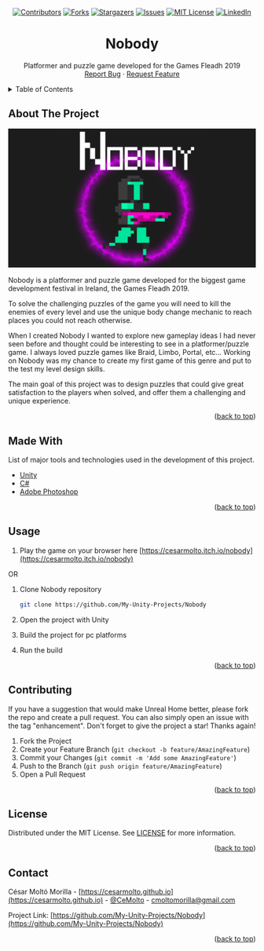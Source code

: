 <div id="top"></div>

<!-- PROJECT SHIELDS -->
<div align="center">

[![Contributors][contributors-shield]][contributors-url]
[![Forks][forks-shield]][forks-url]
[![Stargazers][stars-shield]][stars-url]
[![Issues][issues-shield]][issues-url]
[![MIT License][license-shield]][license-url]
[![LinkedIn][linkedin-shield]][linkedin-url]

</div>


<!-- PROJECT LOGO -->
<div align="center">

  <h1 align="center">Nobody</h1>

  <p align="center">
    Platformer and puzzle game developed for the Games Fleadh 2019
    <br />
    <a href="https://github.com/My-Unity-Projects/Nobody/issues">Report Bug</a>
    ·
    <a href="https://github.com/My-Unity-Projects/Nobody/issues">Request Feature</a>
  </p>
</div>


<!-- TABLE OF CONTENTS -->
<details>
  <summary>Table of Contents</summary>
  <ol>
    <li><a href="#about-the-project">About The Project</a></li>
    <li><a href="#made-with">Made With</a></li>
    <li><a href="#usage">Usage</a></li>
    <li><a href="#contributing">Contributing</a></li>
    <li><a href="#license">License</a></li>
    <li><a href="#contact">Contact</a></li>
  </ol>
</details>


<!-- ABOUT THE PROJECT -->
## About The Project

[![Product Name Screen Shot][product-cover]](https://github.com/My-Unity-Projects/Nobody)

Nobody is a platformer and puzzle game developed for the biggest game development festival 
in Ireland, the Games Fleadh 2019.

To solve the challenging puzzles of the game you will need to kill the enemies of every level 
and use the unique body change mechanic to reach places you could not reach otherwise. 

When I created Nobody I wanted to explore new gameplay ideas I had never seen before and 
thought could be interesting to see in a platformer/puzzle game. I always loved puzzle 
games like Braid, Limbo, Portal, etc... Working on Nobody was my chance to create my first 
game of this genre and put to the test my level design skills.

The main goal of this project was to design puzzles that could give great satisfaction to the 
players when solved, and offer them a challenging and unique experience.

<p align="right">(<a href="#top">back to top</a>)</p>

<!-- MADE WITH -->
## Made With

List of major tools and technologies used in the development of this project.

* [Unity](https://unity.com)
* [C#](https://docs.microsoft.com/en-gb/dotnet/csharp/)
* [Adobe Photoshop](https://www.adobe.com/es/products/photoshop.html)

<p align="right">(<a href="#top">back to top</a>)</p>


<!-- USAGE -->
## Usage

1. Play the game on your browser here [https://cesarmolto.itch.io/nobody](https://cesarmolto.itch.io/nobody)

OR

1. Clone Nobody repository
   ```sh
   git clone https://github.com/My-Unity-Projects/Nobody
   ```

2. Open the project with Unity

3. Build the project for pc platforms

4. Run the build

<p align="right">(<a href="#top">back to top</a>)</p>


<!-- CONTRIBUTING -->
## Contributing

If you have a suggestion that would make Unreal Home better, please fork the repo and create a pull request. You can also simply open an issue with the tag "enhancement". Don't forget to give the project a star! Thanks again!

1. Fork the Project
2. Create your Feature Branch (`git checkout -b feature/AmazingFeature`)
3. Commit your Changes (`git commit -m 'Add some AmazingFeature'`)
4. Push to the Branch (`git push origin feature/AmazingFeature`)
5. Open a Pull Request

<p align="right">(<a href="#top">back to top</a>)</p>


<!-- LICENSE -->
## License

Distributed under the MIT License. See [LICENSE](https://github.com/My-Unity-Projects/Nobody/blob/main/LICENSE.txt) for more information.

<p align="right">(<a href="#top">back to top</a>)</p>


<!-- CONTACT -->
## Contact

César Moltó Morilla - [https://cesarmolto.github.io](https://cesarmolto.github.io) - [@CeMolto](https://twitter.com/CeMolto) - cmoltomorilla@gmail.com

Project Link: [https://github.com/My-Unity-Projects/Nobody](https://github.com/My-Unity-Projects/Nobody)

<p align="right">(<a href="#top">back to top</a>)</p>


<!-- MARKDOWN LINKS & IMAGES -->
<!-- https://www.markdownguide.org/basic-syntax/#reference-style-links -->
[contributors-shield]: https://img.shields.io/github/contributors/My-Unity-Projects/Nobody.svg?style=for-the-badge
[contributors-url]: https://github.com/My-Unity-Projects/Nobody/graphs/contributors
[forks-shield]: https://img.shields.io/github/forks/My-Unity-Projects/Nobody.svg?style=for-the-badge
[forks-url]: https://github.com/My-Unity-Projects/Nobody/network/members
[stars-shield]: https://img.shields.io/github/stars/My-Unity-Projects/Nobody.svg?style=for-the-badge
[stars-url]: https://github.com/My-Unity-Projects/Nobody/stargazers
[issues-shield]: https://img.shields.io/github/issues/My-Unity-Projects/Nobody.svg?style=for-the-badge
[issues-url]: https://github.com/My-Unity-Projects/Nobody/issues
[license-shield]: https://img.shields.io/github/license/My-Unity-Projects/Nobody.svg?style=for-the-badge
[license-url]: https://github.com/My-Unity-Projects/Nobody/blob/main/LICENSE.txt
[linkedin-shield]: https://img.shields.io/badge/-LinkedIn-black.svg?style=for-the-badge&logo=linkedin&colorB=555
[linkedin-url]: https://www.linkedin.com/in/cesar-molto-morilla
[product-cover]: images/cover.png
